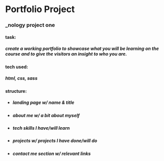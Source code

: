 # Portfolio Project

### \_nology project one

#### task:

##### create a working portfolio to showcase what you will be learning on the course and to give the visitors an insight to who you are.

#### tech used:

##### html, css, sass

#### structure:

- ##### landing page w/ name & title
- ##### about me w/ a bit about myself
- ##### tech skills I have/will learn
- ##### projects w/ projects I have done/will do
- ##### contact me section w/ relevant links
